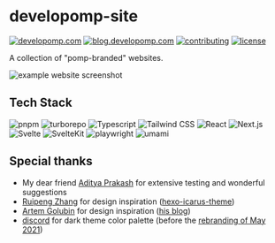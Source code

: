 # developomp-site

[![developomp.com](https://img.shields.io/badge/developomp.com-gray?style=for-the-badge)](https://developomp.com)
[![blog.developomp.com](https://img.shields.io/badge/blog.developomp.com-gray?style=for-the-badge)](https://blog.developomp.com)
[![contributing](https://img.shields.io/badge/contributing-yellow?style=for-the-badge)](./CONTRIBUTING.md)
[![license](https://img.shields.io/github/license/developomp/developomp-site?style=for-the-badge&color=yellow)](./LICENSE)

A collection of "pomp-branded" websites.

![example website screenshot](./.github/img/developomp-site.avif)

## Tech Stack

![pnpm](https://img.shields.io/badge/pnpm-222?style=for-the-badge&logo=pnpm)
![turborepo](https://img.shields.io/badge/turborepo-222?style=for-the-badge&logo=turborepo)
![Typescript](https://img.shields.io/badge/typescript-222?style=for-the-badge&logo=typescript)
![Tailwind CSS](https://img.shields.io/badge/tailwind_css-222?style=for-the-badge&logo=tailwindcss)
![React](https://img.shields.io/badge/react-222?style=for-the-badge&logo=react)
![Next.js](https://img.shields.io/badge/next.js-222?style=for-the-badge&logo=nextdotjs)
![Svelte](https://img.shields.io/badge/svelte-222?style=for-the-badge&logo=svelte)
![SvelteKit](https://img.shields.io/badge/sveltekit-222?style=for-the-badge&logo=svelte)
![playwright](https://img.shields.io/badge/playwright-222?style=for-the-badge)
![umami](https://img.shields.io/badge/umami-222?style=for-the-badge&logo=umami)

## Special thanks

- My dear friend [Aditya Prakash](https://github.com/AdityaPrakash-26) for extensive testing and wonderful suggestions
- [Ruipeng Zhang](https://github.com/ppoffice) for design inspiration ([hexo-icarus-theme](https://github.com/ppoffice/hexo-theme-icarus))
- [Artem Golubin](https://github.com/rushter) for design inspiration ([his blog](https://rushter.com/blog))
- [discord](http://discord.com) for dark theme color palette (before the [rebranding of May 2021](https://blog.discord.com/how-were-making-discord-more-welcoming-for-everyone-ee152f198c60))
